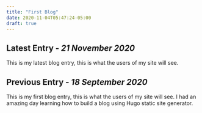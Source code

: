 ```yaml
---
title: "First Blog"
date: 2020-11-04T05:47:24-05:00
draft: true
---
```


## Latest Entry - _21 November 2020_

This is my latest blog entry, this is what the users of my site will see.

## Previous Entry - _18 September 2020_

This is my first blog entry, this is what the users of my site will see.  I had
an amazing day learning how to build a blog using Hugo static site generator.

